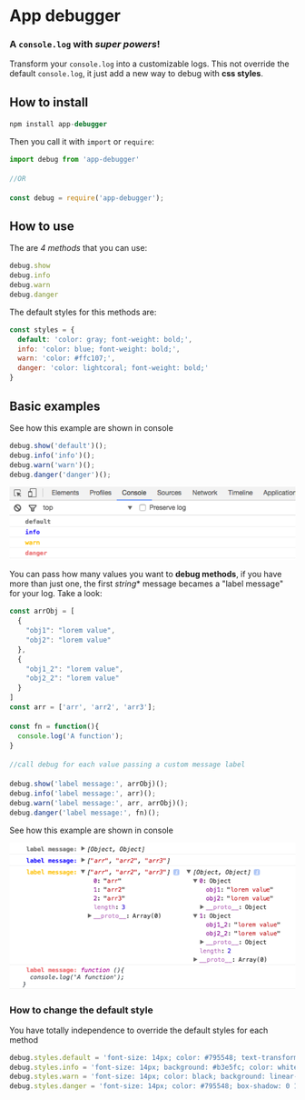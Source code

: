 # App debugger
### A `console.log` with *super powers*!

Transform your `console.log` into a customizable logs.
This not override the default `console.log`, it just add a new way to debug with **css styles**.

## How to install

```js
npm install app-debugger
```

Then you call it with `import` or `require`:
```js
import debug from 'app-debugger'

//OR

const debug = require('app-debugger');
```

## How to use

The are *4 methods* that you can use:
```js
debug.show
debug.info
debug.warn
debug.danger
```

The default styles for this methods are:
```js
const styles = {
  default: 'color: gray; font-weight: bold;',
  info: 'color: blue; font-weight: bold;',
  warn: 'color: #ffc107;',
  danger: 'color: lightcoral; font-weight: bold;'
}
```

## Basic examples

See how this example are shown in console
```js
debug.show('default')();
debug.info('info')();
debug.warn('warn')();
debug.danger('danger')();
```

![demo1](demo1.png "Basic example, single messages")

You can pass how many values you want to **debug methods**, if you have more than just one, the first *string** message becames a "label message" for your log. Take a look:


```js
const arrObj = [
  {
    "obj1": "lorem value",
    "obj2": "lorem value"
  },
  {
    "obj1_2": "lorem value",
    "obj2_2": "lorem value"
  }
]
const arr = ['arr', 'arr2', 'arr3'];

const fn = function(){
  console.log('A function');
}

//call debug for each value passing a custom message label

debug.show('label message:', arrObj)();
debug.info('label message:', arr)();
debug.warn('label message:', arr, arrObj)();
debug.danger('label message:', fn)();
```

See how this example are shown in console

![demo2](demo2.png "label message")

### How to change the default style

You have totally independence to override the default styles for each method

```js
debug.styles.default = 'font-size: 14px; color: #795548; text-transform: upercase;';
debug.styles.info = 'font-size: 14px; background: #b3e5fc; color: white';
debug.styles.warn = 'font-size: 14px; color: black; background: linear-gradient(#D33106, #571402)';
debug.styles.danger = 'font-size: 14px; color: #795548; box-shadow: 0 1px black, 0 0 5px rgba(0,0,0,.5)';
```

